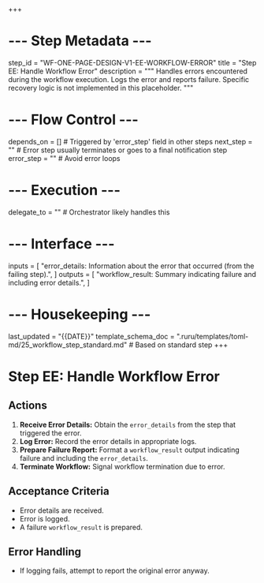 +++
# --- Step Metadata ---
step_id = "WF-ONE-PAGE-DESIGN-V1-EE-WORKFLOW-ERROR"
title = "Step EE: Handle Workflow Error"
description = """
Handles errors encountered during the workflow execution. Logs the error
and reports failure. Specific recovery logic is not implemented in this placeholder.
"""

# --- Flow Control ---
depends_on = [] # Triggered by 'error_step' field in other steps
next_step = "" # Error step usually terminates or goes to a final notification step
error_step = "" # Avoid error loops

# --- Execution ---
delegate_to = "" # Orchestrator likely handles this

# --- Interface ---
inputs = [
    "error_details: Information about the error that occurred (from the failing step).",
]
outputs = [
    "workflow_result: Summary indicating failure and including error details.",
]

# --- Housekeeping ---
last_updated = "{{DATE}}"
template_schema_doc = ".ruru/templates/toml-md/25_workflow_step_standard.md" # Based on standard step
+++

# Step EE: Handle Workflow Error

## Actions

1.  **Receive Error Details:** Obtain the `error_details` from the step that triggered the error.
2.  **Log Error:** Record the error details in appropriate logs.
3.  **Prepare Failure Report:** Format a `workflow_result` output indicating failure and including the `error_details`.
4.  **Terminate Workflow:** Signal workflow termination due to error.

## Acceptance Criteria

*   Error details are received.
*   Error is logged.
*   A failure `workflow_result` is prepared.

## Error Handling

*   If logging fails, attempt to report the original error anyway.
